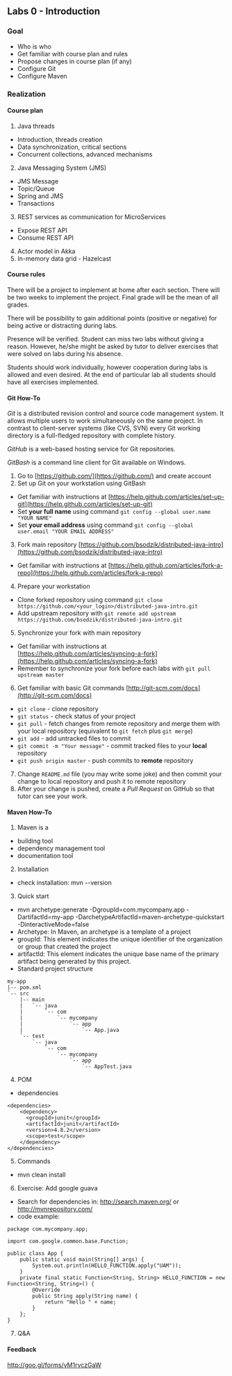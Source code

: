 ## Labs 0 - Introduction ##

### Goal ###
- Who is who
- Get familiar with course plan and rules
- Propose changes in course plan (if any)
- Configure Git
- Configure Maven


### Realization ###

#### Course plan ####

1. Java threads
  - Introduction, threads creation
  - Data synchronization, critical sections
  - Concurrent collections, advanced mechanisms
2. Java Messaging System (JMS)
  - JMS Message
  - Topic/Queue
  - Spring and JMS
  - Transactions
3. REST services as communication for MicroServices
  - Expose REST API
  - Consume REST API
4. Actor model in Akka
5. In-memory data grid - Hazelcast

#### Course rules ####
There will be a project to implement at home after each section. There will be two weeks to implement the project. Final grade will be the mean of all grades.

There will be possibility to gain additional points (positive or negative) for being active or distracting during labs.

Presence will be verified. Student can miss two labs without giving a reason. However, he/she might be asked by tutor to deliver exercises that were solved on labs during his absence.

Students should work individually, however cooperation during labs is allowed and even desired. At the end of particular lab all students should have all exercises implemented.

#### Git How-To ####
*Git* is a distributed revision control and source code management system. It allows multiple users to work simultaneously on the same project. In contrast to client-server systems (like CVS, SVN) every Git working directory is a full-fledged repository with complete history.

*GitHub* is a web-based hosting service for Git repositories.

*GitBash* is a command line client for Git available on Windows.

1. Go to [https://github.com/](https://github.com/) and create account
2. Set up Git on your workstation using GitBash
  - Get familiar with instructions at [https://help.github.com/articles/set-up-git](https://help.github.com/articles/set-up-git)
  - Set **your full name** using command
    `git config --global user.name "YOUR NAME"`
  - Set **your email address** using command
    `git config --global user.email "YOUR EMAIL ADDRESS"`
3. Fork main repository [https://github.com/bsodzik/distributed-java-intro](https://github.com/bsodzik/distributed-java-intro)
  - Get familiar with instructions at [https://help.github.com/articles/fork-a-repo](https://help.github.com/articles/fork-a-repo)
4. Prepare your workstation
  - Clone forked repository using command `git clone https://github.com/<your_login>/distributed-java-intro.git`
  - Add upstream repository with `git remote add upstream https://github.com/bsodzik/distributed-java-intro.git`
5. Synchronize your fork with main repository
  - Get familiar with instructions at [https://help.github.com/articles/syncing-a-fork](https://help.github.com/articles/syncing-a-fork)
  - Remember to synchronize your fork before each labs with
    `git pull upstream master`
6. Get familiar with basic Git commands [http://git-scm.com/docs](http://git-scm.com/docs)
  - `git clone` - clone repository
  - `git status` - check status of your project
  - `git pull` - fetch changes from remote repository and merge them with your local repository (equivalent to `git fetch` plus `git merge`)
  - `git add` - add untracked files to commit
  - `git commit -m "Your message"` - commit tracked files to your **local** repository
  - `git push origin master` - push commits to **remote** repository 
7. Change `README.md` file (you may write some joke) and then commit your change to local repository and push it to remote repository
8. After your change is pushed, create a *Pull Request* on GitHub so that tutor can see your work.

#### Maven How-To ####
1. Maven is a
  - building tool
  - dependency management tool
  - documentation tool
2. Installation
  - check installation: mvn --version
3. Quick start
  - mvn archetype:generate -DgroupId=com.mycompany.app -DartifactId=my-app -DarchetypeArtifactId=maven-archetype-quickstart -DinteractiveMode=false
  - Archetype: In Maven, an archetype is a template of a project 
  - groupId: This element indicates the unique identifier of the organization or group that created the project
  - artifactId: This element indicates the unique base name of the primary artifact being generated by this project.
  - Standard project structure
  ```
  my-app
  |-- pom.xml
  `-- src
      |-- main
      |   `-- java
      |       `-- com
      |           `-- mycompany
      |               `-- app
      |                   `-- App.java
      `-- test
          `-- java
              `-- com
                  `-- mycompany
                      `-- app
                          `-- AppTest.java
  ```
4. POM
  - dependencies
  ```
  <dependencies>
      <dependency>
        <groupId>junit</groupId>
        <artifactId>junit</artifactId>
        <version>4.8.2</version>
        <scope>test</scope>
      </dependency>
  </dependencies>
  ```
5. Commands
  - mvn clean install
6. Exercise: Add google guava
  - Search for dependencies in: http://search.maven.org/ or http://mvnrepository.com/
  - code example:
  ```
  package com.mycompany.app;

  import com.google.common.base.Function;

  public class App {
      public static void main(String[] args) {
          System.out.println(HELLO_FUNCTION.apply("UAM"));
      }
      private final static Function<String, String> HELLO_FUNCTION = new Function<String, String>() {
          @Override
          public String apply(String name) {
              return "Hello " + name;
          }
      };
  }
  ```
7. Q&A

#### Feedback ####
http://goo.gl/forms/vM1rvczGaW

